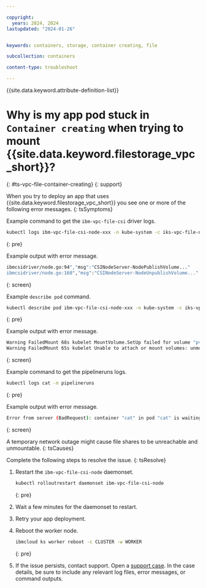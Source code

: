 ```yaml
---

copyright: 
  years: 2024, 2024
lastupdated: "2024-01-26"


keywords: containers, storage, container creating, file

subcollection: containers

content-type: troubleshoot

---
```



{{site.data.keyword.attribute-definition-list}}



# Why is my app pod stuck in `Container creating` when trying to mount {{site.data.keyword.filestorage_vpc_short}}?
{: #ts-vpc-file-container-creating}
{: support}


When you try to deploy an app that uses {{site.data.keyword.filestorage_vpc_short}} you see one or more of the following error messages.
{: tsSymptoms}

Example command to get the `ibm-vpc-file-csi` driver logs.
```sh
kubectl logs ibm-vpc-file-csi-node-xxx -n kube-system -c iks-vpc-file-node-driver
```
{: pre}

Example output with error message.
```sh
ibmcsidriver/node.go:94","msg":"CSINodeServer-NodePublishVolume..."
ibmcsidriver/node.go:160","msg":"CSINodeServer-NodeUnpublishVolume..."
```
{: screen}

Example `describe pod` command.

```sh
kubectl describe pod ibm-vpc-file-csi-node-xxx -n kube-system -c iks-vpc-file-node-driver
```
{: pre}

Example output with error message.

```sh
Warning FailedMount 68s kubelet MountVolume.SetUp failed for volume "pvc-c37fe511-ec6d-44c1-8c55-1b5e2c21ec5b" : rpc error: code = DeadlineExceeded desc = context deadline exceeded
Warning FailedMount 65s kubelet Unable to attach or mount volumes: unmounted volumes=[test-persistent-storage], unattached volumes=[], failed to process volumes=[]: timed out waiting for the condition
```
{: screen}

Example command to get the pipelineruns logs.
```sh
kubectl logs cat -n pipelineruns
```
{: pre}

Example output with error message.
```sh
Error from server (BadRequest): container "cat" in pod "cat" is waiting to start: ContainerCreating
```
{: screen}

A temporary network outage might cause file shares to be unreachable and unmountable.
{: tsCauses}

Complete the following steps to resolve the issue.
{: tsResolve}

1. Restart the `ibm-vpc-file-csi-node` daemonset.
    ```sh
    kubectl rolloutrestart daemonset ibm-vpc-file-csi-node
    ```
    {: pre}

1. Wait a few minutes for the daemonset to restart.                                                                

1. Retry your app deployment.

1. Reboot the worker node.
    ```sh
    ibmcloud ks worker reboot -c CLUSTER -w WORKER
    ```
    {: pre}

1. If the issue persists, contact support. Open a [support case](/docs/get-support?topic=get-support-using-avatar). In the case details, be sure to include any relevant log files, error messages, or command outputs.


